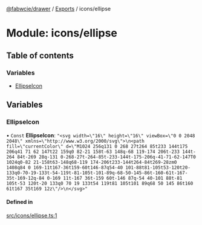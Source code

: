 [@fabwcie/drawer](../README.md) / [Exports](../modules.md) / icons/ellipse

# Module: icons/ellipse

## Table of contents

### Variables

- [EllipseIcon](icons_ellipse.md#ellipseicon)

## Variables

### EllipseIcon

• `Const` **EllipseIcon**: ``"<svg width=\"16\" height=\"16\" viewBox=\"0 0 2048 2048\" xmlns=\"http://www.w3.org/2000/svg\">\n<path fill=\"currentColor\" d=\"M1024 256q131 0 268 27t264 85t233 144t175 206q41 71 62 147t22 159q0 82-21 158t-63 148q-68 119-174 206t-233 144t-264 84t-269 28q-131 0-268-27t-264-85t-233-144t-175-206q-41-71-62-147T0 1024q0-82 21-158t63-148q68-119 174-206t233-144t264-84t269-28zm0 1408q84 0 169-11t167-36t159-60t146-87q54-40 101-88t81-105t53-120t20-133q0-70-19-133t-54-119t-81-105t-101-89q-68-50-145-86t-160-61t-167-35t-169-12q-84 0-169 11t-167 36t-159 60t-146 87q-54 40-101 88t-81 105t-53 120t-20 133q0 70 19 133t54 119t81 105t101 89q68 50 145 86t160 61t167 35t169 12z\"/>\n</svg>"``

#### Defined in

[src/icons/ellipse.ts:1](https://github.com/fabwcie/drawer/blob/e245821/src/icons/ellipse.ts#L1)
